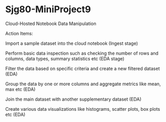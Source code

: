 # Sjg80-MiniProject9
Cloud-Hosted Notebook Data Manipulation


Action Items:

Import a sample dataset into the cloud notebook (Ingest stage)

Perform basic data inspection such as checking the number of rows and columns, data types, summary statistics etc (EDA stage)

Filter the data based on specific criteria and create a new filtered dataset (EDA)

Group the data by one or more columns and aggregate metrics like mean, max etc (EDA)

Join the main dataset with another supplementary dataset (EDA)

Create various data visualizations like histograms, scatter plots, box plots etc (EDA)
